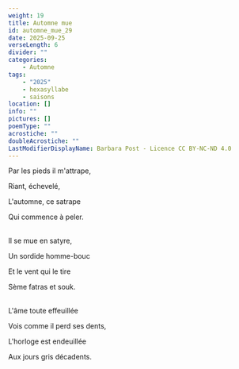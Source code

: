 ```yaml
---
weight: 19
title: Automne mue
id: automne_mue_29
date: 2025-09-25
verseLength: 6
divider: ""
categories:
    - Automne
tags:
    - "2025"
    - hexasyllabe
    - saisons
location: []
info: ""
pictures: []
poemType: ""
acrostiche: ""
doubleAcrostiche: ""
LastModifierDisplayName: Barbara Post - Licence CC BY-NC-ND 4.0
---
```

Par les pieds il m'attrape,

Riant, échevelé,

L'automne, ce satrape

Qui commence à peler.

 \
Il se mue en satyre,

Un sordide homme-bouc

Et le vent qui le tire

Sème fatras et souk.

 \
L'âme toute effeuillée

Vois comme il perd ses dents,

L'horloge est endeuillée

Aux jours gris décadents.
